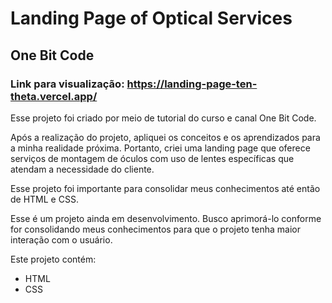 # Landing Page of Optical Services
## One Bit Code

### Link para visualização: https://landing-page-ten-theta.vercel.app/ 

Esse projeto foi criado por meio de tutorial do curso e canal One Bit Code. 

Após a realização do projeto, apliquei os conceitos e os aprendizados para a minha realidade próxima. 
Portanto, criei uma landing page que oferece serviços de montagem de óculos com uso de lentes específicas que atendam a necessidade do cliente.

Esse projeto foi importante para consolidar meus conhecimentos até então de HTML e CSS. 

Esse é um projeto ainda em desenvolvimento. Busco aprimorá-lo conforme for consolidando meus conhecimentos para que o projeto tenha maior interação com o usuário.

Este projeto contém:
- HTML 
- CSS

